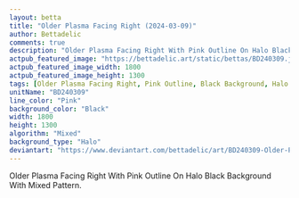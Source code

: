 ```yaml
---
layout: betta
title: "Older Plasma Facing Right (2024-03-09)"
author: Bettadelic
comments: true
description: "Older Plasma Facing Right With Pink Outline On Halo Black Background With Mixed Pattern."
actpub_featured_image: "https://bettadelic.art/static/bettas/BD240309.jpg"
actpub_featured_image_width: 1800
actpub_featured_image_height: 1300
tags: [Older Plasma Facing Right, Pink Outline, Black Background, Halo Background Pattern, Mixed Pattern, March 2024]
unitName: "BD240309"
line_color: "Pink"
background_color: "Black"
width: 1800
height: 1300
algorithm: "Mixed"
background_type: "Halo"
deviantart: "https://www.deviantart.com/bettadelic/art/BD240309-Older-Plasma-Facing-Right-2024-03-09-1029783711"
---
```


Older Plasma Facing Right With Pink Outline On Halo Black Background With Mixed Pattern.
